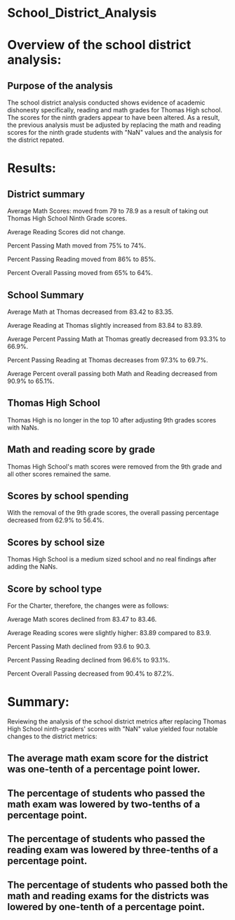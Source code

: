 # School_District_Analysis

# Overview of the school district analysis:

## Purpose of the analysis

The school district analysis conducted shows evidence of academic dishonesty specifically, reading and math grades for Thomas High school. The scores for the ninth graders appear to have been altered. As a result, the previous analysis must be adjusted by replacing the math and reading scores for the ninth grade students with "NaN" values and the analysis for the district repated.

# Results:

## District summary

Average Math Scores: moved from 79 to 78.9 as a result of taking out Thomas High School Ninth Grade scores.

Average Reading Scores did not change.

Percent Passing Math moved from 75% to 74%.

Percent Passing Reading moved from 86% to 85%.

Percent Overall Passing moved from 65% to 64%.

## School Summary

Average Math at Thomas decreased from 83.42 to 83.35.

Average Reading at Thomas slightly increased from 83.84 to 83.89.

Average Percent Passing Math at Thomas greatly decreased from 93.3% to 66.9%.

Percent Passing Reading at Thomas decreases from 97.3% to 69.7%.

Average Percent overall passing both Math and Reading decreased from 90.9% to 65.1%.

## Thomas High School

Thomas High is no longer in the top 10 after adjusting 9th grades scores with NaNs.

## Math and reading score by grade

Thomas High School's math scores were removed from the 9th grade and all other scores remained the same.

## Scores by school spending

With the removal of the 9th grade scores, the overall passing percentage decreased from 62.9% to 56.4%.

## Scores by school size

Thomas High School is a medium sized school and no real findings after adding the NaNs.

## Score by school type

For the Charter, therefore, the changes were as follows:

Average Math scores declined from 83.47 to 83.46.

Average Reading scores were slightly higher: 83.89 compared to 83.9.

Percent Passing Math declined from 93.6 to 90.3.

Percent Passing Reading declined from 96.6% to 93.1%.

Percent Overall Passing decreased from 90.4% to 87.2%.

# Summary:
Reviewing the analysis of the school district metrics after replacing Thomas High School ninth-graders' scores with "NaN" value yielded four notable changes to the district metrics:

## The average math exam score for the district was one-tenth of a percentage point lower.

## The percentage of students who passed the math exam was lowered by two-tenths of a percentage point.

## The percentage of students who passed the reading exam was lowered by three-tenths of a percentage point.

## The percentage of students who passed both the math and reading exams for the districts was lowered by one-tenth of a percentage point.


